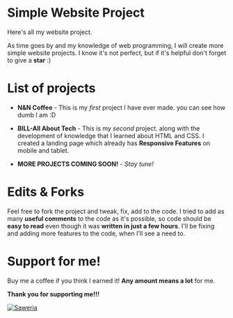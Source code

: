 # Simple Website Project
Here's all my website project.

As time goes by and my knowledge of web programming, I will create more simple website projects.
I know it's not perfect, but if it's helpful don't forget to give a **star** :)

# List of projects

- **N&N Coffee** - This is my _first_ project I have ever made. you can see how dumb I am :D 

- **BILL-All About Tech** - This is my _second_ project. along with the development of knowledge that I learned about HTML and CSS. I created a landing page which already has **Responsive Features** on mobile and tablet.

- **MORE PROJECTS COMING SOON!** - _Stay tune!_

# Edits & Forks
Feel free to fork the project and tweak, fix, add to the code. I tried to add as many **useful comments** to the code as it's possible, so code should be **easy to read** even though it was **written in just a few hours**.
I'll be fixing and adding more features to the code, when I'll see a need to.

# Support for me!
Buy me a coffee if you think I earned it! **Any amount means a lot** for me.

**Thank you for supporting me!!!**

[![Saweria](https://img.shields.io/badge/Donate-Saweria-orange.svg?style=logo=Saweria)](https://saweria.co/BILL)
